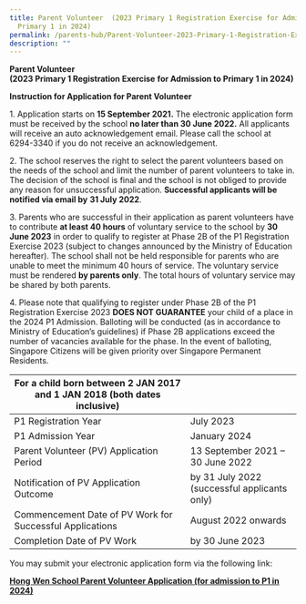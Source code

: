 ```yaml
---
title: Parent Volunteer  (2023 Primary 1 Registration Exercise for Admission to
  Primary 1 in 2024)
permalink: /parents-hub/Parent-Volunteer-2023-Primary-1-Registration-Exercise-for-Admission/
description: ""
---
```

**Parent Volunteer**  
**(2023 Primary 1 Registration Exercise** **for Admission to Primary 1 in 2024)**

**Instruction for Application for Parent Volunteer**

1\. Application starts on **15 September 2021.** The electronic application form must be received by the school **no later than 30 June 2022.** All applicants will receive an auto acknowledgement email. Please call the school at 6294-3340 if you do not receive an acknowledgement.

2\. The school reserves the right to select the parent volunteers based on the needs of the school and limit the number of parent volunteers to take in. The decision of the school is final and the school is not obliged to provide any reason for unsuccessful application. **Successful applicants will be notified via email by** **31 July 2022**.

3\. Parents who are successful in their application as parent volunteers have to contribute **at least 40 hours** of voluntary service to the school by **30 June 2023** in order to qualify to register at Phase 2B of the P1 Registration Exercise 2023 (subject to changes announced by the Ministry of Education hereafter). The school shall not be held responsible for parents who are unable to meet the minimum 40 hours of service. The voluntary service must be rendered **by parents only**. The total hours of voluntary service may be shared by both parents.

4\. Please note that qualifying to register under Phase 2B of the P1 Registration Exercise 2023 **DOES NOT GUARANTEE** your child of a place in the 2024 P1 Admission. Balloting will be conducted (as in accordance to Ministry of Education’s guidelines) if Phase 2B applications exceed the number of vacancies available for the phase. In the event of balloting, Singapore Citizens will be given priority over Singapore Permanent Residents.

| For a child born between 2 JAN 2017 and 1 JAN 2018 (both dates inclusive) |                                              |
|---------------------------------------------------------------------------|----------------------------------------------|
| P1 Registration Year                                                      | July 2023                                    |
| P1 Admission Year                                                         | January 2024                                 |
| Parent Volunteer (PV) Application Period                                  | 13 September 2021 – 30 June 2022             |
| Notification of PV Application Outcome                                    | by 31 July 2022 (successful applicants only) |
| Commencement Date of PV Work for Successful Applications                  | August 2022 onwards                          |
| Completion Date of PV Work                                                | by 30 June 2023                              |

You may submit your electronic application form via the following link:

[**Hong Wen School Parent Volunteer Application (for admission to P1 in 2024)**](https://form.gov.sg/613f05f76da4350012934328)